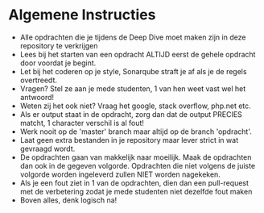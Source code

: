 # Algemene Instructies

- Alle opdrachten die je tijdens de Deep Dive moet maken zijn in deze repository te verkrijgen
- Lees bij het starten van een opdracht ALTIJD eerst de gehele opdracht door voordat je begint. 
- Let bij het coderen op je style, Sonarqube straft je af als je de regels overtreedt.
- Vragen? Stel ze aan je mede studenten, 1 van hen weet vast wel het antwoord!
- Weten zij het ook niet? Vraag het google, stack overflow, php.net etc.
- Als er output staat in de opdracht, zorg dan dat de output PRECIES matcht, 1 character verschil is al fout!
- Werk nooit op de 'master' branch maar altijd op de branch 'opdracht'.   
- Laat geen extra bestanden in je repository maar lever strict in wat gevraagd wordt. 
- De opdrachten gaan van makkelijk naar moeilijk. Maak de opdrachten dan ook in de gegeven volgorde. Opdrachten die niet volgens de juiste volgorde worden ingeleverd zullen NIET worden nagekeken.
- Als je een fout ziet in 1 van de opdrachten, dien dan een pull-request met de verbetering zodat je mede studenten niet dezelfde fout maken
- Boven alles, denk logisch na!
